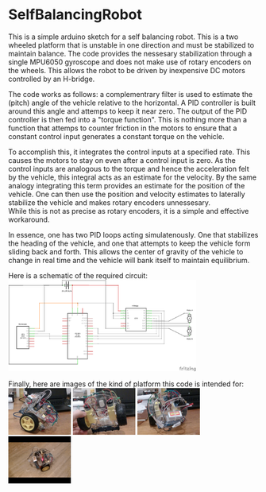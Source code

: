 # SelfBalancingRobot
This is a simple arduino sketch for a self balancing robot. 
This is a two wheeled platform that is unstable in one direction and must be stabilized to maintain balance.
The code provides the nessesary stabilization through a single MPU6050 gyroscope and does not make use of rotary encoders on the wheels.
This allows the robot to be driven by inexpensive DC motors controlled by an H-bridge. 

The code works as follows: a complementrary filter is used to estimate the (pitch) angle of the vehicle relative to the horizontal. 
A PID controller is built around this angle and attemps to keep it near zero. 
The output of the PID controller is then fed into a "torque function". 
This is nothing more than a function that attemps to counter friction in the motors 
to ensure that a constant control input generates a constant torque on the vehicle.   

To accomplish this, it integrates the control inputs at a specified rate. 
This causes the motors to stay on even after a control input is zero.
As the control inputs are analogous to the torque and hence the acceleration felt by the vehicle, 
this integral acts as an estimate for the velocity.
By the same analogy integrating this term provides an estimate for the position of the vehicle. 
One can then use the position and velocity estimates to laterally stabilize the vehicle
and makes rotary encoders unnessesary.  
While this is not as precise as rotary encoders, it is a simple and effective workaround.  

In essence, one has two PID loops acting simulatenously. 
One that stabilizes the heading of the vehicle, and one that attempts to keep the vehicle form sliding back and forth.
This allows the center of gravity of the vehicle to change in real time and the vehicle will bank itself to maintain equilibrium.  

Here is a schematic of the required circuit:
<img src="https://raw.githubusercontent.com/RCmags/selfBalancingRobot/main/self_balacing_robot_schem.png" width = "75%"></img>

Finally, here are images of the kind of platform this code is intended for:  
<img src="https://raw.githubusercontent.com/RCmags/SelfBalancingRobot/main/images/side_view_res.jpg" width = "25%"></img>
<img src="https://raw.githubusercontent.com/RCmags/SelfBalancingRobot/main/images/bottom_view_res.jpg" width = "25%"></img>
<img src="https://raw.githubusercontent.com/RCmags/SelfBalancingRobot/main/images/top_view_res.jpg" width = "25%"></img>
<img src="https://raw.githubusercontent.com/RCmags/SelfBalancingRobot/main/images/balance_motion.gif" width = "25%"></img>
